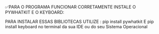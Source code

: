 ✅PARA O PROGRAMA FUNCIONAR CORRETAMENTE INSTALE O PYWHATKIT E O KEYBOARD:

PARA INSTALAR ESSAS BIBLIOTECAS UTILIZE : pip install pywhatkit E pip install keyboard no terminal da sua IDE ou do seu Sistema Operacional

